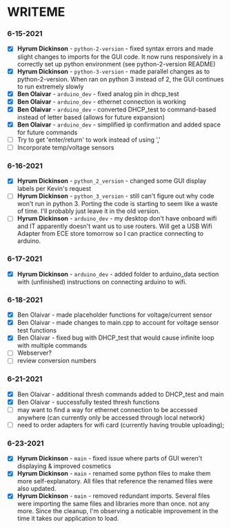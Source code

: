 # WRITEME

### 6-15-2021
- [X] **Hyrum Dickinson** - `python-2-version` - fixed syntax errors and made slight changes to imports for the GUI code. It now runs responsively in a correctly set up python environment (see python-2-version README)
- [X] **Hyrum Dickinson** - `python-3-version` - made parallel changes as to python-2-version. When ran on python 3 instead of 2, the GUI continues to run extremely slowly
- [X] **Ben Olaivar** - `arduino_dev` - fixed analog pin in dhcp_test
- [X] **Ben Olaivar** - `arduino_dev` - ethernet connection is working
- [X] **Ben Olaivar** - `arduino_dev` - converted DHCP_test to command-based instead of letter based (allows for future expansion)
- [X] **Ben Olaivar** - `arduino_dev` - simplified ip confirmation and added space for future commands
- [ ] Try to get 'enter/return' to work instead of using ','
- [ ] Incorporate temp/voltage sensors 

### 6-16-2021
- [X] **Hyrum Dickinson** - `python_2_version` - changed some GUI display labels per Kevin's request
- [ ] **Hyrum Dickinson** - `python_3_version` - still can't figure out why code won't run in python 3. Porting the code is starting to seem like a waste of time. I'll probably just leave it in the old version. 
- [ ] **Hyrum Dickinson** - `arduino_dev` - my desktop don't have onboard wifi and IT apparently doesn't want us to use routers. Will get a USB Wifi Adapter from ECE store tomorrow so I can practice connecting to arduino.

### 6-17-2021
- [X] **Hyrum Dickinson** - `arduino_dev` - added folder to arduino_data section with (unfinished) instructions on connecting arduino to wifi. 

### 6-18-2021
- [X] Ben Olaivar - made placeholder functions for voltage/current sensor
- [X] Ben Olaivar - made changes to main.cpp to account for voltage sensor test functions
- [X] Ben Olaivar - fixed bug with DHCP_test that would cause infinite loop with multiple commands
- [ ] Webserver?
- [ ] review conversion numbers

### 6-21-2021
- [X] Ben Olaivar - additional thresh commands added to DHCP_test and main
- [X] Ben Olaivar - successfully tested thresh functions
- [ ] may want to find a way for ethernet connection to be accessed anywhere (can currently only be accessed through local network)
- [ ] need to order adapters for wifi card (currently having trouble uploading);

### 6-23-2021
- [X] **Hyrum Dickinson** - `main` - fixed issue where parts of GUI weren't displaying & improved cosmetics
- [X] **Hyrum Dickinson** - `main` - renamed some python files to make them more self-explanatory. All files that reference the renamed files were also updated.
- [X] **Hyrum Dickinson** - `main` - removed redundant imports. Several files were importing the same files and libraries more than once. not any more. Since the cleanup, I'm observing a noticable improvement in the time it takes our application to load.